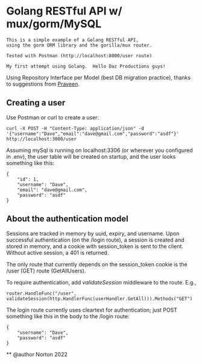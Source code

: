 # Golang RESTful API w/ mux/gorm/MySQL

```
This is a simple example of a Golang RESTful API,
using the gorm ORM library and the gorilla/mux router.

Tested with Postman (http://localhost:8000/user route)

My first attempt using Golang.  Hello Daz Productions guys!
```

Using Repository Interface per Model (best DB migration practice),
thanks to suggestions from [Praveen](https://techinscribed.com/different-approaches-to-pass-database-connection-into-controllers-in-golang/).

## Creating a user

Use Postman or curl to create a user:
```
curl -X POST -H "Content-Type: application/json" -d '{"username":"Dave","email":"dave@gmail.com","password":"asdf"}' http://localhost:3000/user
```

Assuming mySql is running on localhost:3306 (or wherever you configured in .env), the user table will be created on startup, and the user looks something like this:

```
{
    "id": 1,
    "username": "Dave",
    "email": "dave@gmail.com",
    "password": "asdf"
}
```

## About the authentication model

Sessions are tracked in memory by uuid, expiry, and username.
Upon successful authentication (on the /login route), a session 
is created and stored in memory, and a cookie with session_token
is sent to the client.  Without active session, a 401 is returned.

The only route that currently depends on the session_token cookie 
is the /user (GET) route (GetAllUsers).

To require authentication, add *validateSession* middleware to the route.  E.g.,

```
router.HandleFunc("/user", validateSession(http.HandlerFunc(userHandler.GetAll))).Methods("GET")
```

The login route currently uses cleartext for authentication;
just POST something like this in the body to the /login route:

```
{
	"username": "Dave",
	"password": "asdf"
}
```

** @author Norton 2022